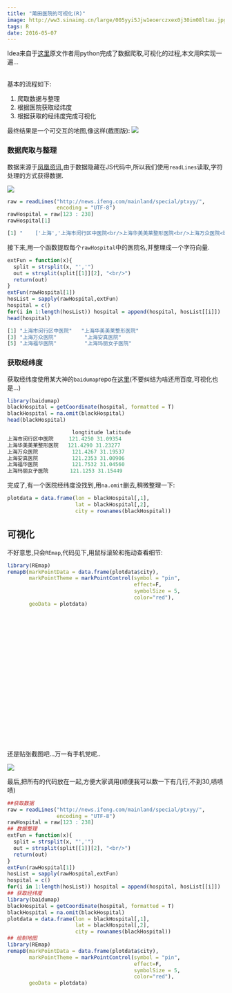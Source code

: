 ```yaml
---
title: "莆田医院的可视化(R)"
image: http://ww3.sinaimg.cn/large/005yyi5Jjw1eoerczxex0j30im08ltau.jpg
tags: R
date: 2016-05-07
---
```



Idea来自于[这里](https://github.com/lenzzz/putianHospitalMap)原文作者用python完成了数据爬取,可视化的过程,本文用R实现一遍...

<br/>
基本的流程如下:

1. 爬取数据与整理
2. 根据医院获取经纬度
3. 根据获取的经纬度完成可视化

最终结果是一个可交互的地图,像这样(截图版):
<img src='http://7xr5em.com1.z0.glb.clouddn.com/102.png'/>



### 数据爬取与整理
数据来源于[凤凰资讯](http://news.ifeng.com/mainland/special/ptxyy/),由于数据隐藏在JS代码中,所以我们使用`readLines`读取,字符处理的方式获得数据.

<img src='http://7xr5em.com1.z0.glb.clouddn.com/101.png'/>


```r
raw = readLines("http://news.ifeng.com/mainland/special/ptxyy/",
                encoding = "UTF-8")
rawHospital = raw[123 : 238]
rawHospital[1]
```


```r
[1] "    ['上海','上海市闵行区中医院<br/>上海华美美莱整形医院<br/>上海万众医院<br/>上海安真医院<br/>上海福华医院<br/>上海玛丽女子医院<br/>上海真爱女子医院<br/>上海心脏病医院<br/>上海远大心胸医院<br/>上海仁爱医院<br/>上海天大医疗美容医院<br/>上海沪申五官科医院<br/>上海博爱医院<br/>上海新虹桥医院<br/>上海九龙男子医院<br/>上海城市女子医院<br/>上海西郊骨科医院<br/>上海真美妇科医院<br/>上海南浦妇科医院<br/>上海虹桥医院<br/>上海健桥医院<br/>上海博爱医院<br/>上海长江医院<br/>解放军411医院<br/>上海阳光中医医院<br/>上海英港泌尿外科医院<br/>上海阿波罗男子医院<br/>上海玫瑰女子医院<br/>上海康新医院<br/>上海圣爱医院<br/>上海同德医院<br/>上海安平医院<br/>江东泌尿外科医院<br/>上海九州泌尿医院<br/>上海青城医院<br/>上海博大医院<br/>上海中亚医院','38'],"
```

接下来,用一个函数提取每个`rawHospital`中的医院名,并整理成一个字符向量.

```r
extFun = function(x){
  split = strsplit(x, "','")
  out = strsplit(split[[1]][2], "<br/>")
  return(out)
}
extFun(rawHospital[1])
hosList = sapply(rawHospital,extFun)
hospital = c()
for(i in 1:length(hosList)) hospital = append(hospital, hosList[[i]])
head(hospital)
```

```r
[1] "上海市闵行区中医院"   "上海华美美莱整形医院"
[3] "上海万众医院"         "上海安真医院"        
[5] "上海福华医院"         "上海玛丽女子医院"
```


### 获取经纬度
获取经纬度使用某大神的`baidumap`repo在[这里](https://github.com/badbye/baidumap)(不要纠结为啥还用百度,可视化也是...)

```r
library(baidumap)
blackHospital = getCoordinate(hospital, formatted = T)
blackHospital = na.omit(blackHospital)
head(blackHospital)
```

```r
                     longtitude latitude
上海市闵行区中医院     121.4250 31.09354
上海华美美莱整形医院   121.4290 31.23277
上海万众医院           121.4267 31.19537
上海安真医院           121.2353 31.00906
上海福华医院           121.7532 31.04560
上海玛丽女子医院       121.1253 31.15449
```
完成了,有一个医院经纬度没找到,用`na.omit`删去,稍微整理一下:

```r
plotdata = data.frame(lon = blackHospital[,1],
                      lat = blackHospital[,2],
                      city = rownames(blackHospital))
```


## 可视化
不好意思,只会`REmap`,代码见下,用鼠标滚轮和拖动查看细节:


```r
library(REmap)
remapB(markPointData = data.frame(plotdata$city),
       markPointTheme = markPointControl(symbol = "pin",
                                         effect=F,
                                         symbolSize = 5,
                                         color="red"),
       geoData = plotdata)
```


<script src="http://echarts.baidu.com/build/dist/echarts.js"></script>
<script src="http://echarts.baidu.com/build/dist/echarts-all.js"></script>
<script type="text/javascript" src="http://lchiffon.github.io/reveal_slidify/echarts/require/main.js"></script>
<script type="text/javascript" src="http://api.map.baidu.com/api?v=2.0&amp;ak=q9U1lWgCK1aBGVC1DVWrgWa7"></script>
<script type="text/javascript" src="http://echarts.baidu.com/doc/asset/js/jquery.min.js"></script>
<div id="ID_20160507102219_25810" style="height:300px; width:100%"></div>
<script>
                (function () {
                require.config({
                paths: {
                echarts:'http://echarts.baidu.com/doc/example/www/js'
                },
                packages: [
                {
                name: 'BMap',
                location: 'http://lchiffon.github.io/reveal_slidify/echarts/require',
                main: 'main'
                }
                ]
                });

                require(
                [
                'echarts',
                'BMap',
                'echarts/chart/map'
                ],
                function (echarts, BMapExtension) {

                var BMapExt = new BMapExtension($('#ID_20160507102219_25810')[0], BMap, echarts,{
                enableMapClick: false
                });
                var map = BMapExt.getMap();
                var container = BMapExt.getEchartsContainer();

                var startPoint = {
                x: 104.114129,
                y: 37.550339
                };
                var point = new BMap.Point(startPoint.x, startPoint.y);
                map.centerAndZoom(point, 5);
                map.enableScrollWheelZoom(true);
                map.setMapStyle({style:'Bright'});


optionID_20160507102219_25810 = {
  color: ['gold','aqua','lime'],
  title : {
    text: '',
    subtext: '',
    x:'center',
    textStyle : {
      color: 'black'
    }
  },
  tooltip : {
    show: true,
    trigger: 'item',
    formatter: function (v) {
               if(v[2].tooltipValue!=null){
               return v[2].tooltipValue;
               }else{
               return v[1];
               }
  }},
  toolbox: {
    show : true,
    orient : 'vertical',
    x: 'right',
    y: 'center',
    feature : {
      mark : {show: true},
      dataView : {show: true, readOnly: false},
      restore : {show: true},
      saveAsImage : {show: true}
    }
  },
  series : [
    {
      type:'map',
      mapType: 'none',
      data:[]

      ,markPoint : {
        symbol:'emptyCircle',
      symbolSize :5,
      effect : {
        show: false,
        type: 'scale',
        shadowBlur : 0
      },
      itemStyle:{
      normal:{
        label:{show:false},
        color:'red'
      },
      emphasis: {
        label:{show:false}
      }
      },
      data : [{name:'上海市闵行区中医院',value: 79,symbol:'pin'},
{name:'上海华美美莱整形医院',value: 97,symbol:'pin'},
{name:'上海万众医院',value: 29,symbol:'pin'},
{name:'上海安真医院',value: 37,symbol:'pin'},
{name:'上海福华医院',value: 97,symbol:'pin'},
{name:'上海玛丽女子医院',value: 94,symbol:'pin'},
{name:'上海真爱女子医院',value: 86,symbol:'pin'},
{name:'上海心脏病医院',value: 79,symbol:'pin'},
{name:'上海远大心胸医院',value: 39,symbol:'pin'},
{name:'上海仁爱医院',value: 61,symbol:'pin'},
{name:'上海天大医疗美容医院',value: 67,symbol:'pin'},
{name:'上海沪申五官科医院',value: 43,symbol:'pin'},
{name:'上海博爱医院',value: 84,symbol:'pin'},
{name:'上海新虹桥医院',value: 40,symbol:'pin'},
{name:'上海九龙男子医院',value: 41,symbol:'pin'},
{name:'上海城市女子医院',value:  2,symbol:'pin'},
{name:'上海西郊骨科医院',value: 77,symbol:'pin'},
{name:'上海真美妇科医院',value: 86,symbol:'pin'},
{name:'上海南浦妇科医院',value: 11,symbol:'pin'},
{name:'上海虹桥医院',value: 94,symbol:'pin'},
{name:'上海健桥医院',value: 53,symbol:'pin'},
{name:'上海博爱医院',value:  9,symbol:'pin'},
{name:'上海长江医院',value: 94,symbol:'pin'},
{name:'解放军411医院',value:  9,symbol:'pin'},
{name:'上海阳光中医医院',value: 83,symbol:'pin'},
{name:'上海英港泌尿外科医院',value: 56,symbol:'pin'},
{name:'上海阿波罗男子医院',value: 40,symbol:'pin'},
{name:'上海玫瑰女子医院',value: 83,symbol:'pin'},
{name:'上海康新医院',value: 57,symbol:'pin'},
{name:'上海圣爱医院',value: 79,symbol:'pin'},
{name:'上海同德医院',value: 51,symbol:'pin'},
{name:'上海安平医院',value: 53,symbol:'pin'},
{name:'江东泌尿外科医院',value: 62,symbol:'pin'},
{name:'上海九州泌尿医院',value: 27,symbol:'pin'},
{name:'上海青城医院',value: 73,symbol:'pin'},
{name:'上海博大医院',value: 92,symbol:'pin'},
{name:'上海中亚医院',value: 45,symbol:'pin'},
{name:'北京华美美莱整形医院',value: 70,symbol:'pin'},
{name:'北京俪人女子医院',value: 68,symbol:'pin'},
{name:'北京北海医院',value: 26,symbol:'pin'},
{name:'北京前海股骨头医院',value: 52,symbol:'pin'},
{name:'北京市慧慈医院',value: 80,symbol:'pin'},
{name:'北京五洲女子医院',value: 68,symbol:'pin'},
{name:'北京圣保罗男子医院',value: 61,symbol:'pin'},
{name:'北京恒安中医院',value: 92,symbol:'pin'},
{name:'北京建国医院',value: 28,symbol:'pin'},
{name:'北京国际医疗中心',value: 50,symbol:'pin'},
{name:'北京天伦不孕不育医院',value: 21,symbol:'pin'},
{name:'北京美联臣医疗美容医院',value: 50,symbol:'pin'},
{name:'北京慧中医院',value: 72,symbol:'pin'},
{name:'北京阳光丽人妇科医院',value: 97,symbol:'pin'},
{name:'北京恒安中医院',value: 75,symbol:'pin'},
{name:'北京京城皮肤病医院',value:  7,symbol:'pin'},
{name:'北京京北医院',value: 56,symbol:'pin'},
{name:'北京瑞京糖尿病医院',value: 41,symbol:'pin'},
{name:'北京众安康中医骨科',value:  6,symbol:'pin'},
{name:'北京玛丽妇婴医院',value: 71,symbol:'pin'},
{name:'北京麦瑞骨科医院',value: 19,symbol:'pin'},
{name:'北京健宫医院',value: 36,symbol:'pin'},
{name:'苏州东吴医院',value: 70,symbol:'pin'},
{name:'苏州华美美莱整形医院',value: 66,symbol:'pin'},
{name:'昆山虹桥医院',value:  7,symbol:'pin'},
{name:'常熟东方妇科医院',value: 83,symbol:'pin'},
{name:'常熟仁爱医院',value: 89,symbol:'pin'},
{name:'昆山阳光医院',value: 45,symbol:'pin'},
{name:'苏州圣爱医院',value: 37,symbol:'pin'},
{name:'苏州新医科',value: 21,symbol:'pin'},
{name:'天津坤如玛丽医院',value: 18,symbol:'pin'},
{name:'天津华北医院',value: 14,symbol:'pin'},
{name:'天津华厦医院',value: 66,symbol:'pin'},
{name:'天津丽人女子医院',value: 43,symbol:'pin'},
{name:'天津华山医院',value: 29,symbol:'pin'},
{name:'天津怡泰生殖专科医院',value: 42,symbol:'pin'},
{name:'天津现代女子医院',value: 63,symbol:'pin'},
{name:'天津怡泰医院',value: 31,symbol:'pin'},
{name:'天津乐园医院',value: 31,symbol:'pin'},
{name:'天津长庚耳鼻喉医院',value: 98,symbol:'pin'},
{name:'广州华美美莱整形医院',value:  6,symbol:'pin'},
{name:'广州现代医院',value: 19,symbol:'pin'},
{name:'广州长安医院',value: 54,symbol:'pin'},
{name:'广州益寿医院',value: 96,symbol:'pin'},
{name:'广州利德医院',value:  2,symbol:'pin'},
{name:'番禺东方俪人医院',value: 68,symbol:'pin'},
{name:'番禺玛莉亚肛肠医院',value: 14,symbol:'pin'},
{name:'广州圣亚泌尿外科医院',value: 34,symbol:'pin'},
{name:'广州女子医院',value: 36,symbol:'pin'},
{name:'广州市江南医院',value: 94,symbol:'pin'},
{name:'广州济慈医院',value: 97,symbol:'pin'},
{name:'广东民安医院',value: 24,symbol:'pin'},
{name:'广州长泰医院',value: 20,symbol:'pin'},
{name:'广州健安医院',value: 39,symbol:'pin'},
{name:'广州458医院',value: 12,symbol:'pin'},
{name:'广州花都人爱医院',value:  9,symbol:'pin'},
{name:'广州远东美容医院',value: 94,symbol:'pin'},
{name:'珠海惠爱医院',value: 69,symbol:'pin'},
{name:'珠海九龙医院',value: 98,symbol:'pin'},
{name:'珠海阳光医院',value: 54,symbol:'pin'},
{name:'惠州仁德妇科医院',value:  3,symbol:'pin'},
{name:'惠阳女子医院',value: 47,symbol:'pin'},
{name:'惠州东江泌尿专科医院',value:  2,symbol:'pin'},
{name:'中山现代妇科医院',value: 34,symbol:'pin'},
{name:'中山市国丹中医院',value: 44,symbol:'pin'},
{name:'中山阳光医院',value: 76,symbol:'pin'},
{name:'汕头妇产医院',value: 10,symbol:'pin'},
{name:'东莞现代妇科医院',value: 60,symbol:'pin'},
{name:'东莞常平医院',value:  5,symbol:'pin'},
{name:'东莞康桥妇科医院',value: 52,symbol:'pin'},
{name:'东莞乌沙医院',value: 66,symbol:'pin'},
{name:'东莞万福妇产医院',value: 88,symbol:'pin'},
{name:'东莞南华妇科医院',value: 67,symbol:'pin'},
{name:'东莞东方泌尿专科医院',value: 49,symbol:'pin'},
{name:'江门玛丽妇科医院',value: 17,symbol:'pin'},
{name:'江门福康医院',value: 26,symbol:'pin'},
{name:'肇庆福康医院',value: 85,symbol:'pin'},
{name:'佛山三水女子医院',value: 72,symbol:'pin'},
{name:'顺德广济中医院',value: 77,symbol:'pin'},
{name:'顺德新世纪泌尿医院',value: 38,symbol:'pin'},
{name:'顺德庄头医院',value: 95,symbol:'pin'},
{name:'顺德阳光康复医院',value: 80,symbol:'pin'},
{name:'深圳美莱美容医院',value: 85,symbol:'pin'},
{name:'深圳福华中西医结合医院',value: 62,symbol:'pin'},
{name:'深圳博爱医院',value: 36,symbol:'pin'},
{name:'深圳曙光医院',value: 49,symbol:'pin'},
{name:'深圳远东妇儿科医院',value: 16,symbol:'pin'},
{name:'深圳仁爱医院',value: 10,symbol:'pin'},
{name:'深圳和美妇儿科医院',value: 72,symbol:'pin'},
{name:'深圳仁康医院',value: 87,symbol:'pin'},
{name:'深圳罗岗医院',value: 91,symbol:'pin'},
{name:'深圳雪象医院',value: 25,symbol:'pin'},
{name:'深圳健安医院',value: 25,symbol:'pin'},
{name:'深圳华南妇科医院',value: 99,symbol:'pin'},
{name:'深圳国瑞泌尿外科医院',value: 83,symbol:'pin'},
{name:'深圳韩美医疗美容医院',value:  7,symbol:'pin'},
{name:'深圳健丰医院',value: 15,symbol:'pin'},
{name:'深圳龙济医院',value: 53,symbol:'pin'},
{name:'深圳同仁妇科医院',value: 60,symbol:'pin'},
{name:'深圳凤凰医院',value: 59,symbol:'pin'},
{name:'深圳阳光医院',value: 98,symbol:'pin'},
{name:'昆明华美美莱整形医院',value: 47,symbol:'pin'},
{name:'云南玛莉亚女子医院',value: 74,symbol:'pin'},
{name:'云南玛莉亚医院',value: 59,symbol:'pin'},
{name:'昆明西昌路医院',value: 68,symbol:'pin'},
{name:'昆明阳光医院',value:100,symbol:'pin'},
{name:'昆明仁爱医院',value: 11,symbol:'pin'},
{name:'昆明九州医院',value: 35,symbol:'pin'},
{name:'解放军478医院妇产中心',value: 60,symbol:'pin'},
{name:'昆明九州泌尿医院',value: 49,symbol:'pin'},
{name:'玉溪九州医院',value:100,symbol:'pin'},
{name:'富源阳光医院',value: 98,symbol:'pin'},
{name:'曲靖九州医院',value: 90,symbol:'pin'},
{name:'重庆华美美莱整形医院',value: 20,symbol:'pin'},
{name:'重庆华山中医乳腺病医院',value: 50,symbol:'pin'},
{name:'重庆坤如玛丽医院',value: 19,symbol:'pin'},
{name:'重庆现代女子医院',value: 78,symbol:'pin'},
{name:'重庆都市丽人医院',value: 36,symbol:'pin'},
{name:'重庆万州博生医院',value: 12,symbol:'pin'},
{name:'重庆万州美妇产医院',value: 71,symbol:'pin'},
{name:'涪陵博生和美妇产医院',value: 59,symbol:'pin'},
{name:'重庆市爱德华医院',value: 16,symbol:'pin'},
{name:'重庆五洲女子医院',value: 14,symbol:'pin'},
{name:'第三军医大学重庆新桥医院',value: 60,symbol:'pin'},
{name:'重庆阳光医院',value: 15,symbol:'pin'},
{name:'重庆生殖健康医院',value: 30,symbol:'pin'},
{name:'重庆红楼医院',value:  8,symbol:'pin'},
{name:'解放军第324医院',value: 75,symbol:'pin'},
{name:'涪陵三峡医院',value: 41,symbol:'pin'},
{name:'重庆红十字会医院',value: 61,symbol:'pin'},
{name:'成都长征医院',value: 13,symbol:'pin'},
{name:'成都博爱医院',value: 12,symbol:'pin'},
{name:'成都丽人女子医院',value: 65,symbol:'pin'},
{name:'成都华美美莱整形医院',value: 54,symbol:'pin'},
{name:'四川华美紫馨医学美容医院',value: 78,symbol:'pin'},
{name:'成都安琪儿妇产医院',value: 31,symbol:'pin'},
{name:'成都蜀都乳腺医院',value: 36,symbol:'pin'},
{name:'成都糖尿病专科医院',value: 49,symbol:'pin'},
{name:'成都曙光男科医院',value: 62,symbol:'pin'},
{name:'成都玛利亚妇产医院',value: 49,symbol:'pin'},
{name:'成都欧亚男科医院',value: 20,symbol:'pin'},
{name:'四川阳光妇科医院',value: 17,symbol:'pin'},
{name:'成都康新妇科医院',value: 33,symbol:'pin'},
{name:'成都济民女子医院',value: 63,symbol:'pin'},
{name:'成都糖尿病专科医院',value:100,symbol:'pin'},
{name:'成都曙光男科医院',value: 45,symbol:'pin'},
{name:'解放军第三十七医院',value: 45,symbol:'pin'},
{name:'遵义女子医院',value: 27,symbol:'pin'},
{name:'凉山妇产医院',value: 95,symbol:'pin'},
{name:'凉山男科医院',value:  2,symbol:'pin'},
{name:'南充解放军51医院',value: 88,symbol:'pin'},
{name:'武警四川总队医院',value:  8,symbol:'pin'},
{name:'福州华美美莱整形医院',value: 74,symbol:'pin'},
{name:'福州鼓楼医院',value: 78,symbol:'pin'},
{name:'福州现代妇产医院',value: 95,symbol:'pin'},
{name:'福州左海医院',value: 75,symbol:'pin'},
{name:'福州总医院第二附属医院',value: 63,symbol:'pin'},
{name:'福清阳光女子医院',value: 38,symbol:'pin'},
{name:'福州东南女子医院',value: 32,symbol:'pin'},
{name:'福州福兴妇产医院',value: 10,symbol:'pin'},
{name:'福州誉盛医院',value: 42,symbol:'pin'},
{name:'舟山现代妇科医院',value: 66,symbol:'pin'},
{name:'舟山市千岛医院妇产科',value: 38,symbol:'pin'},
{name:'厦门登特口腔医院',value: 58,symbol:'pin'},
{name:'厦门友好妇科',value: 36,symbol:'pin'},
{name:'厦门湖里康乐门诊部',value: 10,symbol:'pin'},
{name:'莆田丽人妇科医院',value: 58,symbol:'pin'},
{name:'莆田盛兴医院',value: 39,symbol:'pin'},
{name:'莆田中西医肛肠医院',value: 53,symbol:'pin'},
{name:'宁波美莱整形美容医院',value: 34,symbol:'pin'},
{name:'宁波博爱医院',value: 53,symbol:'pin'},
{name:'宁波虹桥医院',value: 56,symbol:'pin'},
{name:'宁波欧亚男科医院',value: 54,symbol:'pin'},
{name:'宁波甬城医院',value: 44,symbol:'pin'},
{name:'慈溪圣爱医院',value: 92,symbol:'pin'},
{name:'杭州新东方妇产科医院',value: 45,symbol:'pin'},
{name:'杭州玛莉亚妇女医院',value: 69,symbol:'pin'},
{name:'杭州虹桥医院',value: 55,symbol:'pin'},
{name:'杭州建国医院',value: 49,symbol:'pin'},
{name:'杭州天目山医院',value: 54,symbol:'pin'},
{name:'杭州萧山九龙男科医院',value:  7,symbol:'pin'},
{name:'杭州广仁医院',value: 79,symbol:'pin'},
{name:'杭州阿波罗男子医院',value: 29,symbol:'pin'},
{name:'杭州和睦医院',value: 47,symbol:'pin'},
{name:'杭州真爱医院',value: 23,symbol:'pin'},
{name:'湖州阳光女子医院',value:100,symbol:'pin'},
{name:'泉州华美美莱整形医院',value: 18,symbol:'pin'},
{name:'泉州南亚华侨医院',value: 76,symbol:'pin'},
{name:'泉州新阳光女子医院',value: 64,symbol:'pin'},
{name:'泉州坤如玛丽医院',value: 99,symbol:'pin'},
{name:'泉州南亚医院',value:  9,symbol:'pin'},
{name:'浙江金华博康生殖医院',value: 51,symbol:'pin'},
{name:'浙江新安国际医院',value: 51,symbol:'pin'},
{name:'嘉兴曙光中西医结合医院',value: 69,symbol:'pin'},
{name:'嘉兴博爱医院',value: 93,symbol:'pin'},
{name:'温岭和平医院',value: 73,symbol:'pin'},
{name:'瑞安华东医院',value: 88,symbol:'pin'},
{name:'温州长征医院',value: 96,symbol:'pin'},
{name:'温州协和医院',value: 58,symbol:'pin'},
{name:'温州建国医院',value: 23,symbol:'pin'},
{name:'温州红旗医院',value: 95,symbol:'pin'},
{name:'温州爱尔五官科医院',value: 93,symbol:'pin'},
{name:'龙岩女子医院',value: 45,symbol:'pin'},
{name:'龙岩阳光医院',value: 59,symbol:'pin'},
{name:'济南美莱整形医院',value: 63,symbol:'pin'},
{name:'济南乳腺医院',value: 42,symbol:'pin'},
{name:'济南坤如玛丽医院',value: 64,symbol:'pin'},
{name:'济南华夏医院',value: 72,symbol:'pin'},
{name:'济南整形美容医院',value: 30,symbol:'pin'},
{name:'济南妇科医院',value: 14,symbol:'pin'},
{name:'山东红十字会医院',value: 97,symbol:'pin'},
{name:'济南骨科医院',value: 55,symbol:'pin'},
{name:'济南阳光女子医院',value:100,symbol:'pin'},
{name:'潍坊博爱医院',value: 49,symbol:'pin'},
{name:'潍坊长安医院',value: 69,symbol:'pin'},
{name:'潍坊和平医院',value: 77,symbol:'pin'},
{name:'青岛妇婴医院',value: 11,symbol:'pin'},
{name:'青岛玛丽妇产医院',value: 51,symbol:'pin'},
{name:'青岛长征院',value: 86,symbol:'pin'},
{name:'青岛曙光男科医院',value: 69,symbol:'pin'},
{name:'山东青岛曙光医院',value: 94,symbol:'pin'},
{name:'青岛集美整形美容医院',value: 56,symbol:'pin'},
{name:'青岛新阳光医院',value: 39,symbol:'pin'},
{name:'齐河阳光医院',value: 99,symbol:'pin'},
{name:'威海现代女子医院',value: 41,symbol:'pin'},
{name:'聊城东昌府三医院',value: 31,symbol:'pin'},
{name:'山东淄博金盾医院',value: 42,symbol:'pin'},
{name:'淄博女子医院',value:  6,symbol:'pin'},
{name:'黑龙江玛丽亚妇产医院',value: 70,symbol:'pin'},
{name:'黑龙江东北医院',value: 64,symbol:'pin'},
{name:'黑龙江和平医院',value: 44,symbol:'pin'},
{name:'黑龙江和美妇产医院',value: 51,symbol:'pin'},
{name:'哈尔滨市生殖保健中心院',value: 79,symbol:'pin'},
{name:'哈尔滨欧亚男科医院',value: 58,symbol:'pin'},
{name:'黑龙江长庚耳鼻喉医院',value: 18,symbol:'pin'},
{name:'黑龙江阳光女子医院',value: 41,symbol:'pin'},
{name:'黑龙江省武警黄金医院妇科',value:  4,symbol:'pin'},
{name:'长春同济医院',value: 44,symbol:'pin'},
{name:'吉林总队医院',value: 44,symbol:'pin'},
{name:'长春长庚耳鼻喉医院',value:100,symbol:'pin'},
{name:'长春阳光女子医院',value: 65,symbol:'pin'},
{name:'长春阳光口腔医院',value: 51,symbol:'pin'},
{name:'四平阳光医院',value: 88,symbol:'pin'},
{name:'延吉博生现代妇科医院',value: 10,symbol:'pin'},
{name:'沈阳北陵医院',value: 73,symbol:'pin'},
{name:'沈阳曙光男科医院',value: 98,symbol:'pin'},
{name:'武警辽宁省总队医院',value: 32,symbol:'pin'},
{name:'解放军沈阳463医院希美整形美容',value: 23,symbol:'pin'},
{name:'大连长城妇科医院',value: 74,symbol:'pin'},
{name:'大连新世纪医院',value: 74,symbol:'pin'},
{name:'大连阳光医院',value: 41,symbol:'pin'},
{name:'无锡玛丽亚医院',value: 72,symbol:'pin'},
{name:'无锡嘉仕恒信医院',value: 86,symbol:'pin'},
{name:'无锡南站医院',value: 39,symbol:'pin'},
{name:'无锡虹桥医院',value: 77,symbol:'pin'},
{name:'江阴东方女子医院',value: 44,symbol:'pin'},
{name:'宜兴武警医院',value: 42,symbol:'pin'},
{name:'江阴九龙泌尿外科医院',value: 11,symbol:'pin'},
{name:'无锡新区医院',value: 34,symbol:'pin'},
{name:'江苏施尔美整形美容医院',value:  7,symbol:'pin'},
{name:'南京曙光医院',value: 27,symbol:'pin'},
{name:'南京江宁博爱医院',value: 25,symbol:'pin'},
{name:'南京市江宁区众彩门诊部',value: 50,symbol:'pin'},
{name:'南京世纪现代妇产医院（南院、东院）',value: 89,symbol:'pin'},
{name:'南京建国男科医院',value: 67,symbol:'pin'},
{name:'南京康豪妇科',value: 64,symbol:'pin'},
{name:'南京阳光肿瘤医院',value:  4,symbol:'pin'},
{name:'张家港朝阳五官科医院',value: 54,symbol:'pin'},
{name:'江苏泰州红房子医院',value: 61,symbol:'pin'},
{name:'泰州市海陵医院',value: 26,symbol:'pin'},
{name:'泰州海陵女子医院',value: 78,symbol:'pin'},
{name:'盐城协和康复医院',value: 13,symbol:'pin'},
{name:'宿迁市妇产医院',value: 62,symbol:'pin'},
{name:'泗洪阳光儿童医院',value: 13,symbol:'pin'},
{name:'江苏淮安中山医院',value: 35,symbol:'pin'},
{name:'淮安生殖医院',value: 23,symbol:'pin'},
{name:'江苏海安华山医院',value: 32,symbol:'pin'},
{name:'南通和美家妇产科医院',value: 88,symbol:'pin'},
{name:'南通长城医院',value: 41,symbol:'pin'},
{name:'武汉华夏医院',value: 93,symbol:'pin'},
{name:'武汉华美医院',value: 90,symbol:'pin'},
{name:'武汉现代女子妇科医院',value: 31,symbol:'pin'},
{name:'武汉当代佳丽医院',value: 93,symbol:'pin'},
{name:'湖北荣军医院',value:  8,symbol:'pin'},
{name:'武汉阳光女子医院',value: 91,symbol:'pin'},
{name:'武汉华仁医院',value: 48,symbol:'pin'},
{name:'荆州华康医院',value: 20,symbol:'pin'},
{name:'黄冈泌尿专科医院',value: 23,symbol:'pin'},
{name:'湖北黄石福康医院',value: 16,symbol:'pin'},
{name:'襄阳市第五人民医院',value: 44,symbol:'pin'},
{name:'乌海现代医院',value: 30,symbol:'pin'},
{name:'内蒙古天骄医院',value: 91,symbol:'pin'},
{name:'呼和浩特五洲女子医院',value: 10,symbol:'pin'},
{name:'贵州退休医师医院',value: 16,symbol:'pin'},
{name:'贵阳五官中心',value:  8,symbol:'pin'},
{name:'贵阳长江医院',value: 31,symbol:'pin'},
{name:'贵阳和谐阳光医院',value: 61,symbol:'pin'},
{name:'贵阳马王庙医院',value:  7,symbol:'pin'},
{name:'贵阳现代女子医院',value: 58,symbol:'pin'},
{name:'贵阳和美妇产医院',value: 78,symbol:'pin'},
{name:'铜仁华夏医院',value:  5,symbol:'pin'},
{name:'安顺阳光妇科医院',value: 79,symbol:'pin'},
{name:'毕节现代医院',value: 82,symbol:'pin'},
{name:'长沙华夏医院',value:  6,symbol:'pin'},
{name:'长沙湘江医院七大医院',value: 27,symbol:'pin'},
{name:'长沙阳光医院',value: 96,symbol:'pin'},
{name:'长沙仁爱医院',value: 28,symbol:'pin'},
{name:'长沙恒生手外科医院',value: 84,symbol:'pin'},
{name:'长沙博大泌尿专科医院',value: 36,symbol:'pin'},
{name:'长沙南方骨外科医院',value: 49,symbol:'pin'},
{name:'长沙现代女子医院',value: 25,symbol:'pin'},
{name:'长沙丽人妇产医院',value: 16,symbol:'pin'},
{name:'武警湖南省总队医院',value: 63,symbol:'pin'},
{name:'湖南郴州福康医院',value: 47,symbol:'pin'},
{name:'湘潭阳光眼科中心',value: 41,symbol:'pin'},
{name:'娄底阳光医院',value: 42,symbol:'pin'},
{name:'南昌市第五医院',value: 19,symbol:'pin'},
{name:'南昌仁爱女子医院',value: 59,symbol:'pin'},
{name:'南昌曙光手足外科医院',value: 99,symbol:'pin'},
{name:'南昌佳美美容医院',value: 62,symbol:'pin'},
{name:'南昌华山不孕不育医院',value: 19,symbol:'pin'},
{name:'南昌博爱泌尿专科医院',value: 10,symbol:'pin'},
{name:'南昌东大肛肠专科医院',value: 95,symbol:'pin'},
{name:'南昌博大耳鼻咽喉专科医院',value: 69,symbol:'pin'},
{name:'南昌泌尿专科医院',value: 73,symbol:'pin'},
{name:'九江玛丽亚医院',value: 76,symbol:'pin'},
{name:'九江新世纪医院',value:  5,symbol:'pin'},
{name:'九江阳光女子医院',value: 41,symbol:'pin'},
{name:'江西吉安市第二人民医院',value: 75,symbol:'pin'},
{name:'萍乡市新世纪泌尿专科医院',value: 55,symbol:'pin'},
{name:'萍乡妇科医院',value: 66,symbol:'pin'},
{name:'赣州现代泌尿专科医院',value: 71,symbol:'pin'},
{name:'上饶东大肛肠专科医院',value: 38,symbol:'pin'},
{name:'上饶协和医院',value:  7,symbol:'pin'},
{name:'山西现代妇产医院',value:  5,symbol:'pin'},
{name:'山西民生医院',value: 21,symbol:'pin'},
{name:'太原糖尿病专科医院',value: 85,symbol:'pin'},
{name:'太原新医医院',value: 19,symbol:'pin'},
{name:'太原益民中医院',value: 98,symbol:'pin'},
{name:'武警山西总队医院',value: 98,symbol:'pin'},
{name:'山西长庚耳鼻喉医院',value: 51,symbol:'pin'},
{name:'临汾现代女子医院',value: 29,symbol:'pin'},
{name:'山西阳泉东方生殖医院',value: 58,symbol:'pin'},
{name:'长治女子医院',value: 12,symbol:'pin'},
{name:'大同新时代妇科医院',value: 30,symbol:'pin'},
{name:'晋城现代女子医院',value: 17,symbol:'pin'},
{name:'晋城生殖医院',value: 91,symbol:'pin'},
{name:'山西新阳光妇科医院',value: 71,symbol:'pin'},
{name:'运城禹都人民医院',value: 81,symbol:'pin'},
{name:'西安俪人医院',value: 34,symbol:'pin'},
{name:'武警陕西总队医院',value:  6,symbol:'pin'},
{name:'西安阳光医院',value: 52,symbol:'pin'},
{name:'包头现代女子妇产医院',value: 35,symbol:'pin'},
{name:'澳美佳女子医院',value: 57,symbol:'pin'},
{name:'蚌埠解放军一二三中心医院',value: 25,symbol:'pin'},
{name:'涡阳阳光医院',value: 78,symbol:'pin'},
{name:'芜湖阳光眼科医院',value: 17,symbol:'pin'},
{name:'芜湖丹凤朝阳妇科医院',value: 49,symbol:'pin'},
{name:'巢湖康平妇产医院',value: 54,symbol:'pin'},
{name:'巢湖阳光妇幼医院',value: 13,symbol:'pin'},
{name:'淮北女子医院',value: 33,symbol:'pin'},
{name:'淮北阳光心理院',value: 48,symbol:'pin'},
{name:'合肥市中山医院',value: 17,symbol:'pin'},
{name:'合肥九龙男科医院',value: 14,symbol:'pin'},
{name:'合肥丹凤朝阳妇科医院',value: 77,symbol:'pin'},
{name:'安阳协和医院',value:  1,symbol:'pin'},
{name:'河南中都皮肤病医院',value: 72,symbol:'pin'},
{name:'河南省军区医院',value: 10,symbol:'pin'},
{name:'郑州集美整形美容医院',value: 60,symbol:'pin'},
{name:'郑州华夏白癜风医院',value: 28,symbol:'pin'},
{name:'巩义阳光医院',value: 54,symbol:'pin'},
{name:'郑州华山医院',value: 10,symbol:'pin'},
{name:'许昌新时代妇科医院',value: 45,symbol:'pin'},
{name:'许昌凤凰医院',value: 66,symbol:'pin'},
{name:'许昌中山医院',value: 84,symbol:'pin'},
{name:'廊坊万福医院',value: 82,symbol:'pin'},
{name:'廊坊世纪协和医院',value:  9,symbol:'pin'},
{name:'保定京津医院',value: 78,symbol:'pin'},
{name:'保定世纪协和医院',value: 44,symbol:'pin'},
{name:'保定长安医院',value: 31,symbol:'pin'},
{name:'保定现代女子医院',value: 88,symbol:'pin'},
{name:'保定白癜风医院',value: 71,symbol:'pin'},
{name:'唐山京城皮肤病医院',value:100,symbol:'pin'},
{name:'唐山女子医院',value: 21,symbol:'pin'},
{name:'唐山红十字医院',value: 90,symbol:'pin'},
{name:'解放军534医院',value: 80,symbol:'pin'},
{name:'洛阳牡丹女子医院',value: 16,symbol:'pin'},
{name:'信阳泌尿外科医院',value: 66,symbol:'pin'},
{name:'平顶山市武警医院',value: 60,symbol:'pin'},
{name:'漯河东方医院',value: 70,symbol:'pin'},
{name:'河北东方中西医结合医院',value: 61,symbol:'pin'},
{name:'石家庄美联臣医疗美容医院',value: 66,symbol:'pin'},
{name:'邯郸仁爱妇科医院',value:  3,symbol:'pin'},
{name:'西藏博爱医院',value: 96,symbol:'pin'},
{name:'拉萨北大泌尿生殖医院',value: 53,symbol:'pin'},
{name:'宁夏西京妇产医院',value: 13,symbol:'pin'},
{name:'兰州仁和医院',value:  6,symbol:'pin'},
{name:'广西阳光医院',value:  3,symbol:'pin'},
{name:'桂林阳光医院',value:  3,symbol:'pin'},
{name:'柳州福康医院',value: 51,symbol:'pin'},
{name:'伊犁阳光女子医院',value: 34,symbol:'pin'},
{name:'伊宁阳光女子医院',value: 40,symbol:'pin'},
{name:'新彊维吾尔自治区人民医院肿瘤中心',value: 52,symbol:'pin'},
{name:'新疆爱德华医院',value: 84,symbol:'pin'},
{name:'武警海南总队医院妇科中心',value: 17,symbol:'pin'}
      ]},
      geoCoord:{'上海市闵行区中医院': [121.42502,31.09354],
'上海华美美莱整形医院': [121.42899,31.23277],
'上海万众医院': [121.42672,31.19537],
'上海安真医院': [121.23528,31.00906],
'上海福华医院': [121.75317,31.04560],
'上海玛丽女子医院': [121.12533,31.15449],
'上海真爱女子医院': [121.43826,31.21937],
'上海心脏病医院': [121.48790,31.24916],
'上海远大心胸医院': [121.44877,31.17593],
'上海仁爱医院': [121.44233,31.18185],
'上海天大医疗美容医院': [121.41806,31.22211],
'上海沪申五官科医院': [121.44923,31.16301],
'上海博爱医院': [121.45102,31.21486],
'上海新虹桥医院': [121.40424,31.20913],
'上海九龙男子医院': [121.41775,31.22267],
'上海城市女子医院': [121.38382,31.25582],
'上海西郊骨科医院': [121.48790,31.24916],
'上海真美妇科医院': [121.51767,31.29510],
'上海南浦妇科医院': [121.51993,31.20992],
'上海虹桥医院': [121.40134,31.18060],
'上海健桥医院': [121.47116,31.25818],
'上海博爱医院': [121.45102,31.21486],
'上海长江医院': [121.50519,31.26191],
'解放军411医院': [113.23080,35.24171],
'上海阳光中医医院': [121.48790,31.24916],
'上海英港泌尿外科医院': [121.50380,31.37942],
'上海阿波罗男子医院': [121.49111,31.21759],
'上海玫瑰女子医院': [121.45804,31.25339],
'上海康新医院': [121.44804,31.24273],
'上海圣爱医院': [121.25842,31.37771],
'上海同德医院': [121.11204,31.16742],
'上海安平医院': [121.70283,31.20845],
'江东泌尿外科医院': [121.59800,29.87539],
'上海九州泌尿医院': [121.48790,31.24916],
'上海青城医院': [121.12176,31.16584],
'上海博大医院': [121.23619,31.01155],
'上海中亚医院': [121.24178,31.37900],
'北京华美美莱整形医院': [116.42277,39.93154],
'北京俪人女子医院': [116.39565,39.92999],
'北京北海医院': [116.40272,39.94135],
'北京前海股骨头医院': [116.39095,39.93916],
'北京市慧慈医院': [117.12858,40.14852],
'北京五洲女子医院': [116.48373,39.89791],
'北京圣保罗男子医院': [116.39565,39.92999],
'北京恒安中医院': [116.48584,39.88995],
'北京建国医院': [116.48481,39.92028],
'北京国际医疗中心': [116.47250,39.95562],
'北京天伦不孕不育医院': [116.44203,39.92441],
'北京美联臣医疗美容医院': [116.46871,39.89274],
'北京慧中医院': [116.39565,39.92999],
'北京阳光丽人妇科医院': [116.37411,39.93681],
'北京恒安中医院': [116.48584,39.88995],
'北京京城皮肤病医院': [116.37202,40.01451],
'北京京北医院': [116.35677,40.03501],
'北京瑞京糖尿病医院': [116.45839,39.86332],
'北京众安康中医骨科': [116.39565,39.92999],
'北京玛丽妇婴医院': [116.43777,39.96571],
'北京麦瑞骨科医院': [116.42495,40.02963],
'北京健宫医院': [116.38211,39.88697],
'苏州东吴医院': [120.60552,31.28659],
'苏州华美美莱整形医院': [120.61991,31.31799],
'昆山虹桥医院': [120.98722,31.37636],
'常熟东方妇科医院': [120.75142,31.66264],
'常熟仁爱医院': [120.83149,31.66945],
'昆山阳光医院': [120.96214,31.31981],
'苏州圣爱医院': [120.56533,31.30277],
'苏州新医科': [120.61991,31.31799],
'天津坤如玛丽医院': [117.21081,39.14393],
'天津华北医院': [117.23244,39.13788],
'天津华厦医院': [117.21081,39.14393],
'天津丽人女子医院': [117.24397,39.11625],
'天津华山医院': [117.16959,39.13394],
'天津怡泰生殖专科医院': [117.15856,39.13675],
'天津现代女子医院': [117.20966,39.14090],
'天津怡泰医院': [117.15856,39.13675],
'天津乐园医院': [117.22650,39.09810],
'天津长庚耳鼻喉医院': [117.18706,39.18250],
'广州华美美莱整形医院': [113.39344,23.20258],
'广州现代医院': [113.31510,23.16290],
'广州长安医院': [113.34273,23.13885],
'广州益寿医院': [113.25566,23.17722],
'广州利德医院': [113.30576,23.16005],
'番禺东方俪人医院': [113.37375,22.94602],
'番禺玛莉亚肛肠医院': [113.41680,22.93459],
'广州圣亚泌尿外科医院': [113.32144,23.14388],
'广州女子医院': [113.24324,23.10500],
'广州市江南医院': [113.31952,23.09732],
'广州济慈医院': [113.56189,23.10973],
'广东民安医院': [113.30343,23.13912],
'广州长泰医院': [113.42127,23.12610],
'广州健安医院': [113.62551,23.12771],
'广州458医院': [113.31860,23.13727],
'广州花都人爱医院': [113.21251,23.40289],
'广州远东美容医院': [113.26436,23.17892],
'珠海惠爱医院': [113.56738,22.23244],
'珠海九龙医院': [113.58025,22.25195],
'珠海阳光医院': [113.59362,22.25512],
'惠州仁德妇科医院': [114.40943,23.08068],
'惠阳女子医院': [114.47565,22.78014],
'惠州东江泌尿专科医院': [114.41789,23.08091],
'中山现代妇科医院': [113.40135,22.51823],
'中山市国丹中医院': [113.46467,22.55778],
'中山阳光医院': [113.38490,22.50947],
'汕头妇产医院': [116.73783,23.37819],
'东莞现代妇科医院': [113.80726,23.06512],
'东莞常平医院': [114.02401,22.97282],
'东莞康桥妇科医院': [114.11105,22.81867],
'东莞乌沙医院': [113.78866,22.80006],
'东莞万福妇产医院': [113.70183,22.82007],
'东莞南华妇科医院': [113.92003,22.96606],
'东莞东方泌尿专科医院': [113.78492,23.04700],
'江门玛丽妇科医院': [113.07573,22.59780],
'江门福康医院': [113.07813,22.57512],
'肇庆福康医院': [112.49843,23.06169],
'佛山三水女子医院': [112.89332,23.17503],
'顺德广济中医院': [113.18703,22.84851],
'顺德新世纪泌尿医院': [113.24545,22.81868],
'顺德庄头医院': [113.20421,22.99537],
'顺德阳光康复医院': [113.24651,22.84773],
'深圳美莱美容医院': [114.02597,22.54605],
'深圳福华中西医结合医院': [114.09080,22.54338],
'深圳博爱医院': [114.11141,22.55842],
'深圳曙光医院': [114.11417,22.55322],
'深圳远东妇儿科医院': [114.13035,22.54983],
'深圳仁爱医院': [114.04790,22.52625],
'深圳和美妇儿科医院': [113.92860,22.54635],
'深圳仁康医院': [114.12454,22.59111],
'深圳罗岗医院': [114.13258,22.60214],
'深圳雪象医院': [114.08508,22.65720],
'深圳健安医院': [114.04451,22.63505],
'深圳华南妇科医院': [114.35137,22.69930],
'深圳国瑞泌尿外科医院': [114.02597,22.54605],
'深圳韩美医疗美容医院': [114.02597,22.54605],
'深圳健丰医院': [114.33723,22.70688],
'深圳龙济医院': [114.01900,22.66463],
'深圳同仁妇科医院': [113.87835,22.58146],
'深圳凤凰医院': [114.14423,22.55273],
'深圳阳光医院': [114.11819,22.54667],
'昆明华美美莱整形医院': [102.71460,25.04915],
'云南玛莉亚女子医院': [102.72434,25.06104],
'云南玛莉亚医院': [102.72459,25.06055],
'昆明西昌路医院': [102.70618,25.04029],
'昆明阳光医院': [102.71460,25.04915],
'昆明仁爱医院': [102.71523,25.07294],
'昆明九州医院': [102.71460,25.04915],
'解放军478医院妇产中心': [113.23080,35.24171],
'昆明九州泌尿医院': [102.71460,25.04915],
'玉溪九州医院': [102.54507,24.37045],
'富源阳光医院': [104.26158,25.66467],
'曲靖九州医院': [103.78254,25.52076],
'重庆华美美莱整形医院': [106.66219,29.03084],
'重庆华山中医乳腺病医院': [108.43071,31.06566],
'重庆坤如玛丽医院': [106.53064,29.54461],
'重庆现代女子医院': [106.57959,29.53553],
'重庆都市丽人医院': [106.53064,29.54461],
'重庆万州博生医院': [108.41344,30.71005],
'重庆万州美妇产医院': [108.38669,30.81171],
'涪陵博生和美妇产医院': [107.40267,29.71696],
'重庆市爱德华医院': [106.46539,29.55922],
'重庆五洲女子医院': [106.52042,29.53352],
'第三军医大学重庆新桥医院': [106.44435,29.52852],
'重庆阳光医院': [106.53498,29.58763],
'重庆生殖健康医院': [106.52773,29.58596],
'重庆红楼医院': [106.52967,29.54591],
'解放军第324医院': [113.34108,23.09963],
'涪陵三峡医院': [107.40663,29.70074],
'重庆红十字会医院': [107.78904,30.66652],
'成都长征医院': [103.67073,30.63643],
'成都博爱医院': [104.09428,30.65912],
'成都丽人女子医院': [104.07298,30.67637],
'成都华美美莱整形医院': [104.14623,30.68307],
'四川华美紫馨医学美容医院': [103.77114,29.58068],
'成都安琪儿妇产医院': [104.08694,30.61384],
'成都蜀都乳腺医院': [104.06496,30.67836],
'成都糖尿病专科医院': [103.63534,30.99713],
'成都曙光男科医院': [104.04663,30.66501],
'成都玛利亚妇产医院': [104.06792,30.67994],
'成都欧亚男科医院': [104.04769,30.65992],
'四川阳光妇科医院': [104.03121,30.64443],
'成都康新妇科医院': [104.08316,30.67618],
'成都济民女子医院': [104.06792,30.67994],
'成都糖尿病专科医院': [103.63534,30.99713],
'成都曙光男科医院': [104.04663,30.66501],
'解放军第三十七医院': [113.34108,23.09963],
'遵义女子医院': [106.94127,27.72640],
'凉山妇产医院': [102.26258,27.89194],
'凉山男科医院': [102.25959,27.89239],
'南充解放军51医院': [106.09350,30.81049],
'武警四川总队医院': [102.89916,30.36748],
'福州华美美莱整形医院': [119.33022,26.04713],
'福州鼓楼医院': [119.31697,26.08640],
'福州现代妇产医院': [119.30145,26.11446],
'福州左海医院': [119.29446,26.10710],
'福州总医院第二附属医院': [119.54669,26.64485],
'福清阳光女子医院': [119.37755,25.63812],
'福州东南女子医院': [119.34625,26.06130],
'福州福兴妇产医院': [119.35967,26.07775],
'福州誉盛医院': [119.36591,26.07888],
'舟山现代妇科医院': [122.11016,30.01962],
'舟山市千岛医院妇产科': [122.16987,30.03601],
'厦门登特口腔医院': [118.12961,24.48911],
'厦门友好妇科': [118.10389,24.48923],
'厦门湖里康乐门诊部': [118.12417,24.51278],
'莆田丽人妇科医院': [119.01103,25.43062],
'莆田盛兴医院': [119.10964,25.31542],
'莆田中西医肛肠医院': [119.07773,25.44845],
'宁波美莱整形美容医院': [121.56367,29.87183],
'宁波博爱医院': [121.57901,29.88526],
'宁波虹桥医院': [121.57901,29.88526],
'宁波欧亚男科医院': [121.55640,29.86596],
'宁波甬城医院': [121.57901,29.88526],
'慈溪圣爱医院': [121.24486,30.18639],
'杭州新东方妇产科医院': [120.21339,30.27007],
'杭州玛莉亚妇女医院': [120.19954,30.24414],
'杭州虹桥医院': [120.19072,30.25305],
'杭州建国医院': [120.21938,30.25924],
'杭州天目山医院': [120.10960,30.27058],
'杭州萧山九龙男科医院': [120.28660,30.15441],
'杭州广仁医院': [120.21453,30.28685],
'杭州阿波罗男子医院': [120.18903,30.27617],
'杭州和睦医院': [120.12807,30.31562],
'杭州真爱医院': [120.21938,30.25924],
'湖州阳光女子医院': [120.13724,30.87793],
'泉州华美美莱整形医院': [118.67770,24.60799],
'泉州南亚华侨医院': [118.91484,25.12630],
'泉州新阳光女子医院': [118.60449,24.88995],
'泉州坤如玛丽医院': [118.61542,24.91407],
'泉州南亚医院': [118.61565,24.91554],
'浙江金华博康生殖医院': [119.68469,29.11831],
'浙江新安国际医院': [120.70147,30.77118],
'嘉兴曙光中西医结合医院': [120.77856,30.74344],
'嘉兴博爱医院': [120.70793,30.51872],
'温岭和平医院': [121.37284,28.50622],
'瑞安华东医院': [120.66084,27.78570],
'温州长征医院': [120.66909,28.01909],
'温州协和医院': [120.70142,28.01320],
'温州建国医院': [120.67185,27.98751],
'温州红旗医院': [120.69454,27.98832],
'温州爱尔五官科医院': [120.73528,27.99549],
'龙岩女子医院': [117.03405,25.07497],
'龙岩阳光医院': [117.03314,25.09271],
'济南美莱整形医院': [117.05545,36.66048],
'济南乳腺医院': [117.02497,36.68278],
'济南坤如玛丽医院': [117.01977,36.67903],
'济南华夏医院': [117.00582,36.69050],
'济南整形美容医院': [117.02497,36.68278],
'济南妇科医院': [116.99875,36.65521],
'山东红十字会医院': [116.98977,36.66367],
'济南骨科医院': [117.00406,36.64192],
'济南阳光女子医院': [117.02336,36.66578],
'潍坊博爱医院': [119.40480,36.85167],
'潍坊长安医院': [119.14263,36.71611],
'潍坊和平医院': [119.15893,36.71946],
'青岛妇婴医院': [120.32563,36.07070],
'青岛玛丽妇产医院': [120.38266,36.09341],
'青岛长征院': [120.38443,36.10521],
'青岛曙光男科医院': [120.38443,36.10521],
'山东青岛曙光医院': [120.41734,36.08939],
'青岛集美整形美容医院': [120.38443,36.10521],
'青岛新阳光医院': [120.42416,36.15967],
'齐河阳光医院': [116.67825,36.72345],
'威海现代女子医院': [122.09396,37.52879],
'聊城东昌府三医院': [115.90771,36.45583],
'山东淄博金盾医院': [118.06802,36.82130],
'淄博女子医院': [118.05416,36.82654],
'黑龙江玛丽亚妇产医院': [126.67317,45.75035],
'黑龙江东北医院': [126.65861,45.75080],
'黑龙江和平医院': [126.67520,45.77278],
'黑龙江和美妇产医院': [126.67937,45.74842],
'哈尔滨市生殖保健中心院': [126.67481,45.76244],
'哈尔滨欧亚男科医院': [126.67800,45.78355],
'黑龙江长庚耳鼻喉医院': [126.62927,45.74343],
'黑龙江阳光女子医院': [128.04741,47.35659],
'黑龙江省武警黄金医院妇科': [126.64403,45.70945],
'长春同济医院': [125.31919,43.90034],
'吉林总队医院': [125.30403,43.94330],
'长春长庚耳鼻喉医院': [125.34386,43.89503],
'长春阳光女子医院': [125.31364,43.89834],
'长春阳光口腔医院': [125.31364,43.89834],
'四平阳光医院': [124.82564,43.50723],
'延吉博生现代妇科医院': [129.52386,42.91870],
'沈阳北陵医院': [123.43834,41.84542],
'沈阳曙光男科医院': [123.43279,41.80864],
'武警辽宁省总队医院': [123.42050,41.86880],
'解放军沈阳463医院希美整形美容': [123.47919,41.79913],
'大连长城妇科医院': [121.59348,38.94871],
'大连新世纪医院': [121.59348,38.94871],
'大连阳光医院': [121.60832,38.91275],
'无锡玛丽亚医院': [120.30155,31.58376],
'无锡嘉仕恒信医院': [120.26993,31.55847],
'无锡南站医院': [120.32942,31.56824],
'无锡虹桥医院': [120.35074,31.56691],
'江阴东方女子医院': [120.29258,31.90293],
'宜兴武警医院': [119.79027,31.36224],
'江阴九龙泌尿外科医院': [120.31068,31.83743],
'无锡新区医院': [120.35914,31.55606],
'江苏施尔美整形美容医院': [118.80923,32.04197],
'南京曙光医院': [118.78927,32.01273],
'南京江宁博爱医院': [118.86966,31.96343],
'南京市江宁区众彩门诊部': [118.83542,31.86397],
'南京世纪现代妇产医院（南院、东院）': [118.92939,32.04381],
'南京建国男科医院': [118.80258,32.01993],
'南京康豪妇科': [118.77807,32.05724],
'南京阳光肿瘤医院': [118.74195,32.06137],
'张家港朝阳五官科医院': [120.53979,31.87974],
'江苏泰州红房子医院': [119.94031,32.48867],
'泰州市海陵医院': [119.91961,32.47605],
'泰州海陵女子医院': [119.92117,32.48826],
'盐城协和康复医院': [120.14887,33.37986],
'宿迁市妇产医院': [118.27730,33.96478],
'泗洪阳光儿童医院': [118.31255,33.42596],
'江苏淮安中山医院': [119.04967,33.60848],
'淮安生殖医院': [119.01528,33.61964],
'江苏海安华山医院': [120.47687,32.54399],
'南通和美家妇产科医院': [120.90178,31.96923],
'南通长城医院': [120.84037,32.02098],
'武汉华夏医院': [114.34043,30.53793],
'武汉华美医院': [114.30134,30.60741],
'武汉现代女子妇科医院': [114.26781,30.57545],
'武汉当代佳丽医院': [114.31620,30.58108],
'湖北荣军医院': [114.38387,30.51157],
'武汉阳光女子医院': [114.31620,30.58108],
'武汉华仁医院': [114.35452,30.53426],
'荆州华康医院': [112.22717,30.35145],
'黄冈泌尿专科医院': [114.87741,30.44927],
'湖北黄石福康医院': [115.10853,30.21538],
'襄阳市第五人民医院': [112.25009,32.22917],
'乌海现代医院': [106.83129,39.67813],
'内蒙古天骄医院': [111.65868,40.84864],
'呼和浩特五洲女子医院': [111.67274,40.80652],
'贵州退休医师医院': [106.71974,26.57023],
'贵阳五官中心': [106.70918,26.62991],
'贵阳长江医院': [106.71815,26.58892],
'贵阳和谐阳光医院': [106.67415,26.58758],
'贵阳马王庙医院': [106.66035,26.58921],
'贵阳现代女子医院': [106.71138,26.58902],
'贵阳和美妇产医院': [106.69963,26.53691],
'铜仁华夏医院': [109.20113,27.74443],
'安顺阳光妇科医院': [105.93131,26.25693],
'毕节现代医院': [105.29377,27.30759],
'长沙华夏医院': [113.08653,28.23666],
'长沙湘江医院七大医院': [113.08820,28.24550],
'长沙阳光医院': [112.98451,28.18901],
'长沙仁爱医院': [112.98622,28.21978],
'长沙恒生手外科医院': [113.01364,28.14268],
'长沙博大泌尿专科医院': [113.00343,28.18737],
'长沙南方骨外科医院': [113.08052,28.22977],
'长沙现代女子医院': [113.00555,28.17338],
'长沙丽人妇产医院': [113.01279,28.19130],
'武警湖南省总队医院': [111.72066,27.69586],
'湖南郴州福康医院': [113.03384,25.81138],
'湘潭阳光眼科中心': [112.91883,27.87001],
'娄底阳光医院': [112.00658,27.75718],
'南昌市第五医院': [115.92232,28.63815],
'南昌仁爱女子医院': [115.88937,28.66060],
'南昌曙光手足外科医院': [115.92996,28.66076],
'南昌佳美美容医院': [115.92828,28.65321],
'南昌华山不孕不育医院': [115.89353,28.68958],
'南昌博爱泌尿专科医院': [115.89329,28.69206],
'南昌东大肛肠专科医院': [115.89299,28.69208],
'南昌博大耳鼻咽喉专科医院': [115.89353,28.68958],
'南昌泌尿专科医院': [115.89353,28.68958],
'九江玛丽亚医院': [115.98697,29.72915],
'九江新世纪医院': [115.98748,29.72844],
'九江阳光女子医院': [115.98697,29.72925],
'江西吉安市第二人民医院': [114.99002,27.10332],
'萍乡市新世纪泌尿专科医院': [113.85992,27.63954],
'萍乡妇科医院': [113.85824,27.65388],
'赣州现代泌尿专科医院': [114.96906,25.82757],
'上饶东大肛肠专科医院': [117.97489,28.46663],
'上饶协和医院': [117.98302,28.44765],
'山西现代妇产医院': [112.58636,37.84578],
'山西民生医院': [112.55153,37.84416],
'太原糖尿病专科医院': [112.58970,37.85796],
'太原新医医院': [112.59003,37.83749],
'太原益民中医院': [112.58935,37.84515],
'武警山西总队医院': [112.58487,37.81111],
'山西长庚耳鼻喉医院': [112.59293,37.85052],
'临汾现代女子医院': [111.52295,36.07728],
'山西阳泉东方生殖医院': [113.58800,37.86363],
'长治女子医院': [113.10709,36.19885],
'大同新时代妇科医院': [113.29575,40.11703],
'晋城现代女子医院': [112.85644,35.50318],
'晋城生殖医院': [112.86141,35.50017],
'山西新阳光妇科医院': [112.58430,37.83286],
'运城禹都人民医院': [111.02158,35.04234],
'西安俪人医院': [108.91452,34.23490],
'武警陕西总队医院': [109.50379,35.86003],
'西安阳光医院': [108.97777,34.32520],
'包头现代女子妇产医院': [109.84609,40.65983],
'澳美佳女子医院': [117.38357,32.95657],
'蚌埠解放军一二三中心医院': [117.37281,32.94550],
'涡阳阳光医院': [116.24704,33.48870],
'芜湖阳光眼科医院': [118.38411,31.36602],
'芜湖丹凤朝阳妇科医院': [118.37616,31.36656],
'巢湖康平妇产医院': [117.88923,31.60373],
'巢湖阳光妇幼医院': [117.88049,31.60873],
'淮北女子医院': [116.79990,33.97288],
'淮北阳光心理院': [116.81433,33.97957],
'合肥市中山医院': [117.32081,31.87924],
'合肥九龙男科医院': [117.28270,31.86694],
'合肥丹凤朝阳妇科医院': [117.31285,31.88919],
'安阳协和医院': [114.34108,36.09687],
'河南中都皮肤病医院': [113.74671,34.75559],
'河南省军区医院': [113.68014,34.77152],
'郑州集美整形美容医院': [113.64964,34.75661],
'郑州华夏白癜风医院': [113.69127,34.72206],
'巩义阳光医院': [112.99051,34.74541],
'郑州华山医院': [113.60666,34.74249],
'许昌新时代妇科医院': [113.82408,34.02224],
'许昌凤凰医院': [113.82738,34.02876],
'许昌中山医院': [113.83035,34.03419],
'廊坊万福医院': [116.71236,39.54559],
'廊坊世纪协和医院': [116.71502,39.51822],
'保定京津医院': [115.52354,38.87115],
'保定世纪协和医院': [115.49183,38.86622],
'保定长安医院': [115.49481,38.88656],
'保定现代女子医院': [115.46321,38.88862],
'保定白癜风医院': [115.49979,38.85329],
'唐山京城皮肤病医院': [118.15669,39.63580],
'唐山女子医院': [118.14529,39.63078],
'唐山红十字医院': [118.12124,39.83315],
'解放军534医院': [113.23080,35.24171],
'洛阳牡丹女子医院': [112.44752,34.65737],
'信阳泌尿外科医院': [114.08549,32.12858],
'平顶山市武警医院': [113.30085,33.74530],
'漯河东方医院': [114.04720,33.58367],
'河北东方中西医结合医院': [114.49274,38.04143],
'石家庄美联臣医疗美容医院': [114.49274,38.04143],
'邯郸仁爱妇科医院': [114.48269,36.60931],
'西藏博爱医院': [ 89.13798,31.36732],
'拉萨北大泌尿生殖医院': [ 91.11189,29.66256],
'宁夏西京妇产医院': [106.28905,38.45647],
'兰州仁和医院': [103.83515,36.04710],
'广西阳光医院': [108.92427,23.55225],
'桂林阳光医院': [110.26092,25.26290],
'柳州福康医院': [109.44496,24.30006],
'伊犁阳光女子医院': [106.38620,39.01537],
'伊宁阳光女子医院': [ 81.28905,44.02036],
'新彊维吾尔自治区人民医院肿瘤中心': [ 87.62130,43.79128],
'新疆爱德华医院': [105.58731,30.50744],
'武警海南总队医院妇科中心': [110.37421,20.04515]
                  }


    },
    ]
};

var myChart = BMapExt.initECharts(container);
                       window.onresize = myChart.onresize;
                       BMapExt.setOption(optionID_20160507102219_25810);
                       }
);
                       })();</script>

还是贴张截图吧...万一有手机党呢..

<img src='http://7xr5em.com1.z0.glb.clouddn.com/102.png'/>

最后,把所有的代码放在一起,方便大家调用(顺便我可以数一下有几行,不到30,啧啧啧)


```r
##获取数据
raw = readLines("http://news.ifeng.com/mainland/special/ptxyy/",
                encoding = "UTF-8")
rawHospital = raw[123 : 238]
## 数据整理
extFun = function(x){
  split = strsplit(x, "','")
  out = strsplit(split[[1]][2], "<br/>")
  return(out)
}
extFun(rawHospital[1])
hosList = sapply(rawHospital,extFun)
hospital = c()
for(i in 1:length(hosList)) hospital = append(hospital, hosList[[i]])
## 获取经纬度
library(baidumap)
blackHospital = getCoordinate(hospital, formatted = T)
blackHospital = na.omit(blackHospital)
plotdata = data.frame(lon = blackHospital[,1],
                      lat = blackHospital[,2],
                      city = rownames(blackHospital))
## 绘制地图
library(REmap)
remapB(markPointData = data.frame(plotdata$city),
       markPointTheme = markPointControl(symbol = "pin",
                                         effect=F,
                                         symbolSize = 5,
                                         color="red"),
       geoData = plotdata)
```
